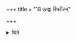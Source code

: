 +++
title = "18 एतद्वा विपरीतम्"

+++

<details><summary>थिते</summary>

18. Or in the reverse order.
</details>

